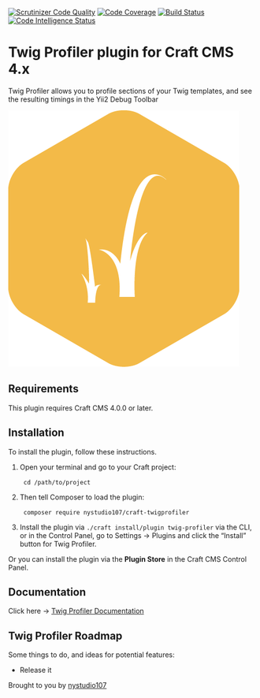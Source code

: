 [![Scrutinizer Code Quality](https://scrutinizer-ci.com/g/nystudio107/craft-twigprofiler/badges/quality-score.png?b=v1)](https://scrutinizer-ci.com/g/nystudio107/craft-twigprofiler/?branch=v1) [![Code Coverage](https://scrutinizer-ci.com/g/nystudio107/craft-twigprofiler/badges/coverage.png?b=v1)](https://scrutinizer-ci.com/g/nystudio107/craft-twigprofiler/?branch=v1) [![Build Status](https://scrutinizer-ci.com/g/nystudio107/craft-twigprofiler/badges/build.png?b=v1)](https://scrutinizer-ci.com/g/nystudio107/craft-twigprofiler/build-status/v1) [![Code Intelligence Status](https://scrutinizer-ci.com/g/nystudio107/craft-twigprofiler/badges/code-intelligence.svg?b=v1)](https://scrutinizer-ci.com/code-intelligence)

# Twig Profiler plugin for Craft CMS 4.x

Twig Profiler allows you to profile sections of your Twig templates, and see the resulting timings in the Yii2 Debug Toolbar

![Screenshot](./docs/docs/resources/img/plugin-logo.png)

## Requirements

This plugin requires Craft CMS 4.0.0 or later.

## Installation

To install the plugin, follow these instructions.

1. Open your terminal and go to your Craft project:

        cd /path/to/project

2. Then tell Composer to load the plugin:

        composer require nystudio107/craft-twigprofiler

3. Install the plugin via `./craft install/plugin twig-profiler` via the CLI, or in the Control Panel, go to Settings → Plugins and click the “Install” button for Twig Profiler.

Or you can install the plugin via the **Plugin Store** in the Craft CMS Control Panel.

## Documentation

Click here -> [Twig Profiler Documentation](https://nystudio107.com/plugins/twig-profiler/documentation)

## Twig Profiler Roadmap

Some things to do, and ideas for potential features:

* Release it

Brought to you by [nystudio107](https://nystudio107.com/)

